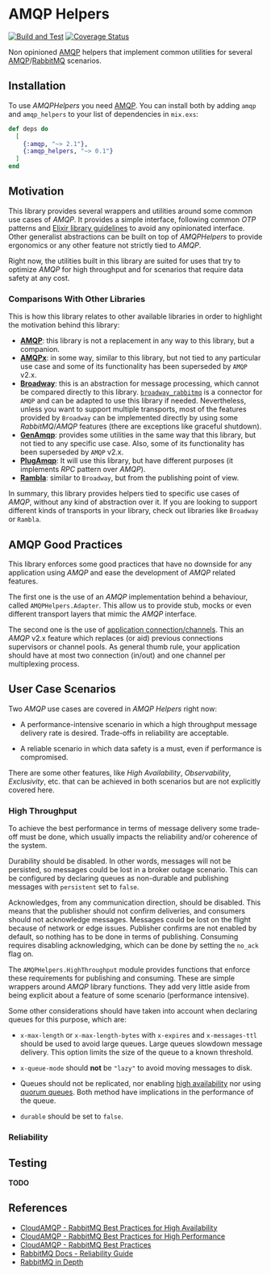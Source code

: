 # AMQP Helpers

[![Build and Test](https://github.com/kantox/amqp_helpers/actions/workflows/build-test.yml/badge.svg)](https://github.com/kantox/amqp_helpers/actions/workflows/build-test.yml)
[![Coverage Status](https://coveralls.io/repos/github/kantox/amqp_helpers/badge.svg?branch=main&t=VbtrhR)](https://coveralls.io/github/kantox/amqp_helpers?branch=main)

Non opinioned [AMQP](https://github.com/pma/amqp) helpers that implement common
utilities for several [AMQP](https://www.amqp.org/)/[RabbitMQ](https://www.rabbitmq.com/)
scenarios.

## Installation

To use _AMQPHelpers_ you need [AMQP](https://github.com/pma/amqp). You can
install both by adding `amqp` and `amqp_helpers` to your list of dependencies in
`mix.exs`:

```elixir
def deps do
  [
    {:amqp, "~> 2.1"},
    {:amqp_helpers, "~> 0.1"}
  ]
end
```

## Motivation

This library provides several wrappers and utilities around some common use
cases of _AMQP_. It provides a simple interface, following common _OTP_ patterns
and [Elixir library guidelines](https://hexdocs.pm/elixir/master/library-guidelines.html)
to avoid any opinionated interface. Other generalist abstractions can be built
on top of _AMQPHelpers_ to provide ergonomics or any other feature not strictly
tied to _AMQP_.

Right now, the utilities built in this library are suited for uses that try to
optimize _AMQP_ for high throughput and for scenarios that require data safety
at any cost.

### Comparisons With Other Libraries

This is how this library relates to other available libraries in order to
highlight the motivation behind this library:

- [**AMQP**](https://hexdocs.pm/amqp/readme.html): this library is not a
  replacement in any way to this library, but a companion.
- [**AMQPx**](https://hexdocs.pm/amqpx): in some way, similar to this library,
  but not tied to any particular use case and some of its functionality has been
  superseded by `AMQP` v2.x.
- [**Broadway**](https://hexdocs.pm/broadway/Broadway.html): this is an
  abstraction for message processing, which cannot be compared directly to this
  library. [`broadway_rabbitmq`](https://github.com/dashbitco/broadway_rabbitmq)
  is a connector for `AMQP` and can be adapted to use this library if needed.
  Nevertheless, unless you want to support multiple transports, most of the
  features provided by `Broadway` can be implemented directly by using some
  _RabbitMQ_/_AMQP_ features (there are exceptions like graceful shutdown).
- [**GenAmqp**](https://hexdocs.pm/gen_amqp): provides some utilities in the
  same way that this library, but not tied to any specific use case. Also, some
  of its functionality has been superseded by `AMQP` v2.x.
- [**PlugAmqp**](https://hexdocs.pm/rambla/getting-started.html): It will use
  this library, but have different purposes (it implements _RPC_ pattern over
  _AMQP_).
- [**Rambla**](https://hexdocs.pm/rambla/getting-started.html): similar to
  `Broadway`, but from the publishing point of view.

In summary, this library provides helpers tied to specific use cases of _AMQP_,
without any kind of abstraction over it. If you are looking to support
different kinds of transports in your library, check out libraries like
`Broadway` or `Rambla`.

## AMQP Good Practices

This library enforces some good practices that have no downside for any
application using _AMQP_ and ease the development of _AMQP_ related features.

The first one is the use of an _AMQP_ implementation behind a behaviour, called
`AMQPHelpers.Adapter`. This allow us to provide stub, mocks or even different
transport layers that mimic the _AMQP_ interface.

The second one is the use of [application connection/channels](`AMQP.Application`).
This an _AMQP_ v2.x feature which replaces (or aid) previous connections
supervisors or channel pools. As general thumb rule, your application should
have at most two connection (in/out) and one channel per multiplexing process.

## User Case Scenarios

Two _AMQP_ use cases are covered in _AMQP Helpers_ right now:

- A performance-intensive scenario in which a high throughput message delivery
  rate is desired. Trade-offs in reliability are acceptable.

- A reliable scenario in which data safety is a must, even if performance is
  compromised.

There are some other features, like _High Availability_, _Observability_,
_Exclusivity_, etc. that can be achieved in both scenarios but are not
explicitly covered here.

### High Throughput

To achieve the best performance in terms of message delivery some trade-off must
be done, which usually impacts the reliability and/or coherence of the system.

Durability should be disabled. In other words, messages will not be persisted,
so messages could be lost in a broker outage scenario. This can be configured by
declaring queues as non-durable and publishing messages with `persistent` set to
`false`.

Acknowledges, from any communication direction, should be disabled. This means
that the publisher should not confirm deliveries, and consumers should not
acknowledge messages. Messages could be lost on the flight because of network or
edge issues. Publisher confirms are not enabled by default, so nothing has to be
done in terms of publishing. Consuming requires disabling acknowledging, which
can be done by setting the `no_ack` flag on.

The `AMQPHelpers.HighThroughput` module provides functions that enforce these
requirements for publishing and consuming. These are simple wrappers around
_AMQP_ library functions. They add very little aside from being explicit about
a feature of some scenario (performance intensive).

Some other considerations should have taken into account when declaring queues
for this purpose, which are:

- `x-max-length` or `x-max-length-bytes` with `x-expires` and `x-messages-ttl`
  should be used to avoid large queues. Large queues slowdown message delivery.
  This option limits the size of the queue to a known threshold.

- `x-queue-mode` should **not** be `"lazy"` to avoid moving messages to disk.

- Queues should not be replicated, nor enabling [high availability](https://www.rabbitmq.com/ha.html)
  nor using [quorum queues](https://www.rabbitmq.com/quorum-queues.html). Both
  method have implications in the performance of the queue.

- `durable` should be set to `false`.

### Reliability

## Testing

**TODO**

## References

- [CloudAMQP - RabbitMQ Best Practices for High Availability](https://www.cloudamqp.com/blog/part3-rabbitmq-best-practice-for-high-availability.html)
- [CloudAMQP - RabbitMQ Best Practices for High Performance](https://www.cloudamqp.com/blog/part2-rabbitmq-best-practice-for-high-performance.html)
- [CloudAMQP - RabbitMQ Best Practices](https://www.cloudamqp.com/blog/part1-rabbitmq-best-practice.html)
- [RabbitMQ Docs - Reliability Guide](https://www.rabbitmq.com/reliability.html)
- [RabbitMQ in Depth](https://www.manning.com/books/rabbitmq-in-depth)

